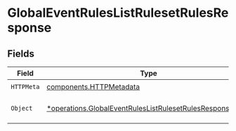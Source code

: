 # GlobalEventRulesListRulesetRulesResponse


## Fields

| Field                                                                                                                               | Type                                                                                                                                | Required                                                                                                                            | Description                                                                                                                         |
| ----------------------------------------------------------------------------------------------------------------------------------- | ----------------------------------------------------------------------------------------------------------------------------------- | ----------------------------------------------------------------------------------------------------------------------------------- | ----------------------------------------------------------------------------------------------------------------------------------- |
| `HTTPMeta`                                                                                                                          | [components.HTTPMetadata](../../models/components/httpmetadata.md)                                                                  | :heavy_check_mark:                                                                                                                  | N/A                                                                                                                                 |
| `Object`                                                                                                                            | [*operations.GlobalEventRulesListRulesetRulesResponseBody](../../models/operations/globaleventruleslistrulesetrulesresponsebody.md) | :heavy_minus_sign:                                                                                                                  | The request has succeeded.                                                                                                          |
